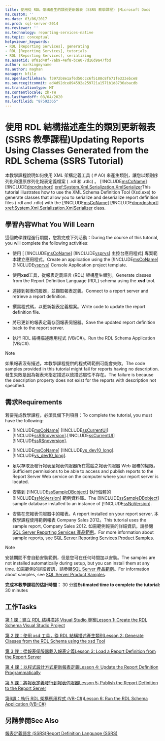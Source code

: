 ```yaml
---
title: 使用從 RDL 架構產生的類別更新報表 (SSRS 教學課程) |Microsoft Docs
ms.custom: ''
ms.date: 03/06/2017
ms.prod: sql-server-2014
ms.reviewer: ''
ms.technology: reporting-services-native
ms.topic: conceptual
helpviewer_keywords:
- RDL [Reporting Services], generating
- RDL [Reporting Services], tutorials
- RDL [Reporting Services], serializing
ms.assetid: 8f81d48f-7ab9-4ef8-bce0-7d16d9a47fbd
author: markingmyname
ms.author: maghan
manager: kfile
ms.openlocfilehash: f3972b8e1af6d50ccc6f5188c8f671fe333ebce8
ms.sourcegitcommit: ad4d92dce894592a259721a1571b1d8736abacdb
ms.translationtype: MT
ms.contentlocale: zh-TW
ms.lasthandoff: 08/04/2020
ms.locfileid: "87592365"
---
```

# <a name="updating-reports-using-classes-generated-from-the-rdl-schema-ssrs-tutorial"></a><span data-ttu-id="af5fb-102">使用 RDL 結構描述產生的類別更新報表 (SSRS 教學課程)</span><span class="sxs-lookup"><span data-stu-id="af5fb-102">Updating Reports Using Classes Generated from the RDL Schema (SSRS Tutorial)</span></span>
  <span data-ttu-id="af5fb-103">本教學課程說明如何使用 XML 架構定義工具 ( # A0) 來產生類別，讓您以類別序列化和還原序列化報表定義檔案 ( .rdl 和 .rdlc) 。 [!INCLUDE[msCoName](../includes/msconame-md.md)] [!INCLUDE[dnprdnshort](../includes/dnprdnshort-md.md)] <xref:System.Xml.Serialization.XmlSerializer></span><span class="sxs-lookup"><span data-stu-id="af5fb-103">This tutorial illustrates how to use the XML Schema Definition Tool (Xsd.exe) to generate classes that allow you to serialize and deserialize report definition files (.rdl and .rdlc) with the [!INCLUDE[msCoName](../includes/msconame-md.md)] [!INCLUDE[dnprdnshort](../includes/dnprdnshort-md.md)] <xref:System.Xml.Serialization.XmlSerializer> class.</span></span>  
  
## <a name="what-you-will-learn"></a><span data-ttu-id="af5fb-104">學習內容</span><span class="sxs-lookup"><span data-stu-id="af5fb-104">What You Will Learn</span></span>  
 <span data-ttu-id="af5fb-105">這個教學課程進行期間，您將完成下列活動：</span><span class="sxs-lookup"><span data-stu-id="af5fb-105">During the course of this tutorial, you will complete the following activities:</span></span>  
  
-   <span data-ttu-id="af5fb-106">使用 [ [!INCLUDE[msCoName](../includes/msconame-md.md)] [!INCLUDE[vsprvs](../includes/vsprvs-md.md)] 主控台應用程式] 專案範本建立應用程式。</span><span class="sxs-lookup"><span data-stu-id="af5fb-106">Create an application using the [!INCLUDE[msCoName](../includes/msconame-md.md)] [!INCLUDE[vsprvs](../includes/vsprvs-md.md)] Console Application project template.</span></span>  
  
-   <span data-ttu-id="af5fb-107">使用**xsd**工具，從報表定義語言 (RDL) 架構產生類別。</span><span class="sxs-lookup"><span data-stu-id="af5fb-107">Generate classes from the Report Definition Language (RDL) schema using the **xsd** tool.</span></span>  
  
-   <span data-ttu-id="af5fb-108">連接到報表伺服器，並擷取報表定義。</span><span class="sxs-lookup"><span data-stu-id="af5fb-108">Connect to a report server and retrieve a report definition.</span></span>  
  
-   <span data-ttu-id="af5fb-109">撰寫程式碼，以更新報表定義檔案。</span><span class="sxs-lookup"><span data-stu-id="af5fb-109">Write code to update the report definition file.</span></span>  
  
-   <span data-ttu-id="af5fb-110">將已更新的報表定義存回報表伺服器。</span><span class="sxs-lookup"><span data-stu-id="af5fb-110">Save the updated report definition back to the report server.</span></span>  
  
-   <span data-ttu-id="af5fb-111">執行 RDL 結構描述應用程式 (VB/C#)。</span><span class="sxs-lookup"><span data-stu-id="af5fb-111">Run the RDL Schema Application (VB/C#).</span></span>  
  
> [!NOTE]  
>  <span data-ttu-id="af5fb-112">如果報表沒有描述，本教學課程提供的程式碼範例可能會失敗。</span><span class="sxs-lookup"><span data-stu-id="af5fb-112">The code samples provided in this tutorial might fail for reports having no description.</span></span> <span data-ttu-id="af5fb-113">發生失敗是因為報表未指定描述以致描述屬性不存在。</span><span class="sxs-lookup"><span data-stu-id="af5fb-113">The failure is because the description property does not exist for the reports with description not specified.</span></span>  
  
## <a name="requirements"></a><span data-ttu-id="af5fb-114">需求</span><span class="sxs-lookup"><span data-stu-id="af5fb-114">Requirements</span></span>  
 <span data-ttu-id="af5fb-115">若要完成教學課程，必須具備下列項目：</span><span class="sxs-lookup"><span data-stu-id="af5fb-115">To complete the tutorial, you must have the following:</span></span>  
  
-   [!INCLUDE[msCoName](../includes/msconame-md.md)] <span data-ttu-id="af5fb-116">[!INCLUDE[ssCurrentUI](../includes/sscurrentui-md.md)] [!INCLUDE[ssRSnoversion](../includes/ssrsnoversion-md.md)].</span><span class="sxs-lookup"><span data-stu-id="af5fb-116">[!INCLUDE[ssCurrentUI](../includes/sscurrentui-md.md)] [!INCLUDE[ssRSnoversion](../includes/ssrsnoversion-md.md)].</span></span>  
  
-   [!INCLUDE[msCoName](../includes/msconame-md.md)] <span data-ttu-id="af5fb-117">[!INCLUDE[vs_dev10_long](../includes/vs-dev10-long-md.md)].</span><span class="sxs-lookup"><span data-stu-id="af5fb-117">[!INCLUDE[vs_dev10_long](../includes/vs-dev10-long-md.md)].</span></span>  
  
-   <span data-ttu-id="af5fb-118">足以存取及發行報表至報表伺服器所在電腦之報表伺服器 Web 服務的權限。</span><span class="sxs-lookup"><span data-stu-id="af5fb-118">Sufficient permissions to be able to access and publish reports to the Report Server Web service on the computer where your report server is located.</span></span>  
  
-   <span data-ttu-id="af5fb-119">安裝到 [!INCLUDE[ssSampleDBobject](../includes/sssampledbobject-md.md)] 執行個體的 [!INCLUDE[ssNoVersion](../includes/ssnoversion-md.md)] 範例資料庫。</span><span class="sxs-lookup"><span data-stu-id="af5fb-119">The [!INCLUDE[ssSampleDBobject](../includes/sssampledbobject-md.md)] sample database installed to an instance of [!INCLUDE[ssNoVersion](../includes/ssnoversion-md.md)].</span></span>  
  
-   <span data-ttu-id="af5fb-120">安裝在您報表伺服器中的報表。</span><span class="sxs-lookup"><span data-stu-id="af5fb-120">A report installed on your report server.</span></span> <span data-ttu-id="af5fb-121">本教學課程使用範例報表 Company Sales 2012。</span><span class="sxs-lookup"><span data-stu-id="af5fb-121">This tutorial uses the sample report, Company Sales 2012.</span></span> <span data-ttu-id="af5fb-122">如需範例報表的詳細資訊，請參閱[SQL Server Reporting Services 產品範例](https://go.microsoft.com/fwlink/?LinkId=177889)。</span><span class="sxs-lookup"><span data-stu-id="af5fb-122">For more information about sample reports, see [SQL Server Reporting Services Product Samples](https://go.microsoft.com/fwlink/?LinkId=177889).</span></span>  
  
> [!NOTE]  
>  <span data-ttu-id="af5fb-123">安裝期間不會自動安裝範例，但是您可在任何時間加以安裝。</span><span class="sxs-lookup"><span data-stu-id="af5fb-123">The samples are not installed automatically during setup, but you can install them at any time.</span></span> <span data-ttu-id="af5fb-124">如需範例的詳細資訊，請參閱[SQL Server 產品範例](https://go.microsoft.com/fwlink/?LinkId=182887)。</span><span class="sxs-lookup"><span data-stu-id="af5fb-124">For information about samples, see [SQL Server Product Samples](https://go.microsoft.com/fwlink/?LinkId=182887).</span></span>  
  
 <span data-ttu-id="af5fb-125">**完成本教學課程的估計時間：** 30 分鐘</span><span class="sxs-lookup"><span data-stu-id="af5fb-125">**Estimated time to complete the tutorial:** 30 minutes</span></span>  
  
## <a name="tasks"></a><span data-ttu-id="af5fb-126">工作</span><span class="sxs-lookup"><span data-stu-id="af5fb-126">Tasks</span></span>  
 [<span data-ttu-id="af5fb-127">第 1 課：建立 RDL 結構描述 Visual Studio 專案</span><span class="sxs-lookup"><span data-stu-id="af5fb-127">Lesson 1: Create the RDL Schema Visual Studio Project</span></span>](../../2014/tutorials/lesson-1-create-the-rdl-schema-visual-studio-project.md)  
  
 [<span data-ttu-id="af5fb-128">第 2 課：使用 xsd 工具，從 RDL 結構描述產生類別</span><span class="sxs-lookup"><span data-stu-id="af5fb-128">Lesson 2: Generate Classes from the RDL Schema using the xsd Tool</span></span>](../../2014/tutorials/lesson-2-generate-classes-from-the-rdl-schema-using-the-xsd-tool.md)  
  
 [<span data-ttu-id="af5fb-129">第 3 課：從報表伺服器載入報表定義</span><span class="sxs-lookup"><span data-stu-id="af5fb-129">Lesson 3: Load a Report Definition from the Report Server</span></span>](../../2014/tutorials/lesson-3-load-a-report-definition-from-the-report-server.md)  
  
 [<span data-ttu-id="af5fb-130">第 4 課：以程式設計方式更新報表定義</span><span class="sxs-lookup"><span data-stu-id="af5fb-130">Lesson 4: Update the Report Definition Programmatically</span></span>](../../2014/tutorials/lesson-4-update-the-report-definition-programmatically.md)  
  
 [<span data-ttu-id="af5fb-131">第 5 課：將報表定義發行到報表伺服器</span><span class="sxs-lookup"><span data-stu-id="af5fb-131">Lesson 5: Publish the Report Definition to the Report Server</span></span>](../../2014/tutorials/lesson-5-publish-the-report-definition-to-the-report-server.md)  
  
 [<span data-ttu-id="af5fb-132">第6課：執行 RDL 架構應用程式 &#40;VB-C&#35;&#41;</span><span class="sxs-lookup"><span data-stu-id="af5fb-132">Lesson 6: Run the RDL Schema Application &#40;VB-C&#35;&#41;</span></span>](../../2014/tutorials/lesson-6-run-the-rdl-schema-application-vb-csharp.md)  
  
## <a name="see-also"></a><span data-ttu-id="af5fb-133">另請參閱</span><span class="sxs-lookup"><span data-stu-id="af5fb-133">See Also</span></span>  
 [<span data-ttu-id="af5fb-134">報表定義語言 &#40;SSRS&#41;</span><span class="sxs-lookup"><span data-stu-id="af5fb-134">Report Definition Language &#40;SSRS&#41;</span></span>](../reporting-services/reports/report-definition-language-ssrs.md)  
  
  
